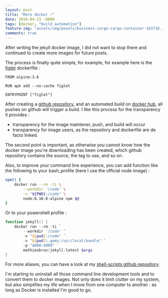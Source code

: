 ```yaml
---
layout: post
title: "More docker !"
date: 2018-04-23 -0800
tags: [docker, "build automation"]
feature-img: "assets/img/pexels/business-cargo-cargo-container-163726.jpg"
comments: true
---
```


After writing the jekyll docker image, I did not want to stop there and continued to create more images for future posts.

The process is finally quite simple, for example, for example here is the [figlet](http://www.figlet.org/) dockerfile :

```` docker
FROM alpine:3.6

RUN apk add --no-cache figlet

ENTRYPOINT ["figlet"]
````

After creating a [github repository](https://github.com/mathieubrun/docker-figlet), and an automated build on [docker hub](https://hub.docker.com/r/mathieubrun/figlet/), all pushes on github will trigger a build. I like this process for the transparency it provides :

- transparency for the image maintener, push, and build will occur
- transparency for image users, as the repository and dockerfile are de facto linked.

The second point is important, as otherwise you cannot know how the docker image you're downloading has been created, which github repository contains the source, the tag to use, and so on.

Also, to improve your command line experience, you can add function like the following to your bash_profile (here I use the official node image) :

```` sh
npm() {
    docker run --rm -ti \
        --workdir '/code' \
        -v "${PWD}:/code" \
        node:8.10.0-alpine npm $@
}
````

Or to your powershell profile :

```` powershell
function jekyll() {
    docker run --rm -ti `
        --workdir '/code' `
        -v "${pwd}:/code" `
        -v "${pwd}\.gems:/usr/local/bundle" `
        -p "4000:4000" `
        mathieubrun/jekyll:latest $args
}
````

For more aliases, you can have a look at my [shell-scripts github repository](https://github.com/mathieubrun/shell-scripts).

I'm starting to uninstall all those command line development tools and to convert them to docker images. Not only does it limit clutter on my system, but also simplifies my life when I move from one computer to another : as long as Docker is installed I'm good to go.